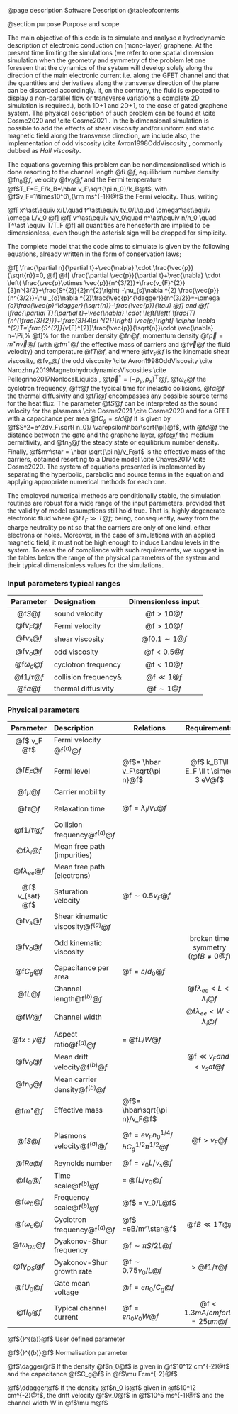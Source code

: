 @page  description Software Description
@tableofcontents


@section purpose Purpose and scope

The main objective of this code is to simulate and analyse a hydrodynamic description of electronic conduction on (mono-layer) graphene. At the present time limiting the simulations (we refer to one spatial dimension simulation when the geometry and symmetry of the problem let one foreseen that the dynamics of the system will develop solely along the direction of the main electronic current i.e. along the GFET channel and that the quantities and derivatives along the transverse direction of the plane can be discarded accordingly. If, on the contrary, the fluid is expected to display a non-parallel flow or transverse variations a complete 2D simulation is required.), both 1D+1 and 2D+1, to the case of gated graphene system. The physical description of such problem can be found at \cite Cosme2020 and \cite Cosme2021 . In the bidimensional simulation is possible to add the effects of shear viscosity and/or uniform and static magnetic field along the transverse direction, we include also, the implementation of odd viscosity \cite Avron1998OddViscosity ,  commonly dubbed as *Hall viscosity*. 


The equations governing this problem can be nondimensionalised  which is done resorting to the channel length @f$L@f$, equilibrium number density @f$n_0@f$, velocity @f$v_0@f$ and the Fermi temperature @f$T_F=E_F/k_B=\hbar v_F\sqrt{\pi n_0}/k_B@f$, with @f$v_F=1\times10^6\,{\rm ms^{-1}}@f$ the Fermi velocity. Thus, writing

@f[ 
x^\ast\equiv x/L\quad t^\ast\equiv tv_0/L\quad \omega^\ast\equiv \omega L/v_0
@f]
@f[
    v^\ast\equiv v/v_0\quad n^\ast\equiv n/n_0 \quad T^\ast \equiv T/T_F
@f]
all quantities are henceforth are implied to be dimensionless, even though the asterisk sign  will be dropped for simplicity. 

The complete model that the code aims to simulate is given by the following equations, already written in the form of conservation laws;

@f[
  \frac{\partial n}{\partial t}+\vec{\nabla} \cdot \frac{\vec{p}}{\sqrt{n}}=0,
@f]
@f[
     \frac{\partial \vec{p}}{\partial t}+\vec{\nabla} \cdot \left( \frac{\vec{p}\otimes \vec{p}}{n^{3/2}}+\frac{v_{F}^{2}}{3}n^{3/2}+\frac{S^{2}}{2}n^{2}\right)
     -\nu_{s}\nabla ^{2} \frac{\vec{p}}{n^{3/2}}-\nu _{o}\nabla ^{2}\frac{\vec{p}^{\dagger}}{n^{3/2}}=-\omega _{c}\frac{\vec{p}^\dagger}{\sqrt{n}}-\frac{\vec{p}}{\tau}
 @f] and 
 @f[
    \frac{\partial T}{\partial t}+\vec{\nabla} \cdot \left[\left( \frac{T}{n^{\frac{3}{2}}}+\frac{3}{4\pi ^{2}}\right) \vec{p}\right]-\alpha \nabla ^{2}T=\frac{S^{2}}{v_{F}^{2}}\frac{\vec{p}}{\sqrt{n}}\cdot \vec{\nabla} n+\Pi,%
@f]%
for the number density @f$n@f$, momentum density @f$\vec{p}=m^\star n \vec{v}@f$ (with @f$m^\star@f$ the effective mass of carriers and @f$\vec{v}@f$ the fluid velocity) and temperature @f$T@f$, and where @f$\nu_s@f$ is the kinematic shear viscosity, @f$\nu_o@f$ the odd viscosity \cite Avron1998OddViscosity \cite Narozhny2019MagnetohydrodynamicsViscosities \cite Pellegrino2017NonlocalLiquids , @f$\vec{p}^\dagger=\left[-p_y,p_x\right]^\top@f$,  @f$\omega_c@f$ the cyclotron frequency, @f$\tau@f$ the typical time for inelastic collisions, @f$\alpha@f$ the thermal diffusivity and @f$\Pi@f$ encompasses any possible source terms for the heat flux. The parameter @f$S@f$ can be interpreted as the sound velocity for the plasmons \cite Cosme2021 \cite Cosme2020  and for a GFET with a capacitance per area @f$C_g=\varepsilon/d@f$ it is given by @f$S^2=e^2dv_F\sqrt{ n_0}/ \varepsilon\hbar\sqrt{\pi}@f$, with @f$d@f$ the distance between the gate and the graphene layer, @f$\varepsilon@f$ the medium permittivity, and @f$n_0@f$ the steady state or equilibrium number density.  Finally, @f$m^\star = \hbar \sqrt{\pi n}/v_F@f$ is the effective mass of the carriers, obtained resorting to a Drude model \cite Chaves2017 \cite Cosme2020. The system of equations presented is implemented by separating the hyperbolic, parabolic and source terms in the equation and applying appropriate numerical methods for each one. 

The employed numerical methods are conditionally stable,  the simulation routines are robust for a wide range of the input parameters, provided that the validity of model assumptions still hold true. That is, highly degenerate electronic fluid where @f$T_F\gg T@f$; being, consequently,  away from the charge neutrality point so that the carriers are only of one kind, either electrons or holes. Moreover, in the case of simulations with an applied magnetic field, it must not be high enough to induce Landau levels in the system. To ease the of compliance with such requirements, we suggest in the tables below the range of the physical parameters of the system and their typical dimensionless values for the simulations. 


### Input parameters typical ranges

| Parameter   |      Designation    |   Dimensionless input | 
| :---:   |      :---      |   :---: |
|@f$S@f$ | sound velocity | @f$> 10@f$|
|@f$v_F@f$ | Fermi velocity|@f$> 10@f$|
|@f$\nu_s@f$ | shear viscosity| @f$0.1\sim 1@f$|
|@f$\nu_o@f$ | odd viscosity | @f$<0.5@f$|
|@f$\omega_c@f$ | cyclotron frequency  | @f$< 10@f$|
|@f$1/\tau@f$ | collision frequency& | @f$\ll 1@f$ |
|@f$\alpha@f$ | thermal diffusivity | @f$\sim 1@f$ |


### Physical parameters

| Parameter   |      Description    |   Relations  | Requirements | Typical values | 
| :---:   |      :---      |  --- | :---:| ---  |
| @f$ v_F @f$   |  Fermi velocity @f${}^{(a)}@f$   |  |   |  @f$1\times 10^6 ms^{-1}@f$  |
| @f$E_F@f$   |  Fermi level    | @f$= \hbar v_F\sqrt{\pi n}@f$  |  @f$ k_BT\ll E_F \ll t \simeq 3 eV@f$ |  @f$0.0658 \sqrt{n} eV \dagger@f$ |
| @f$\mu@f$  |   Carrier mobility  |   |   | @f$2000~5000 cm^2/Vs@f$   |
| @f$\tau@f$  |   Relaxation time  | @f$= \lambda_i/v_F@f$  |   | @f$\sim 5ps   (0.1 \sim 10ps)@f$ |
| @f$1/\tau@f$  |   Collision frequency@f${}^{(a)}@f$  |   |   | @f$\sim0.2THz @f$ |
| @f$\lambda_i@f$  |  Mean free path (impurities)     | |  |  @f$\sim5\mu m@f$ |
| @f$\lambda_{ee}@f$  | Mean free path (electrons)       ||   | @f$\sim10nm@f$  |
| @f$ v_{sat} @f$  |   Saturation velocity  |     @f$\sim0.5v_F@f$| | @f$0.5\times10^6 ms^{-1}@f$   |
| @f$\nu_s@f$  |   Shear kinematic viscosity@f${}^{(a)}@f$     ||   |  @f$\sim 0.2  m^2s^{-1}@f$  |
| @f$\nu_o@f$  |   Odd kinematic viscosity     || broken time symmetry (@f$B\neq0@f$)  | @f$ \lesssim 0.1  m^2s^{-1}@f$  |
| @f$C_g@f$ | Capacitance per area   |  @f$= \varepsilon/d_0@f$|  | @f$0.1~0.6 \mu F cm^{-2}@f$  |
| @f$L@f$ |   Channel length@f${}^{(b)}@f$  |  | @f$\lambda_{ee} < L <  \lambda_i @f$   | |
| @f$W@f$ |  Channel width   |  | @f$\lambda_{ee} < W < \lambda_i  @f$  | |
| @f$x:y@f$ |  Aspect ratio@f${}^{(a)}@f$   | = @f$L/W@f$ |    | |
| @f$v_0@f$ |   Mean drift velocity@f${}^{(b)}@f$  |  |  @f$\ll v_F and < v_sat@f$| @f$~1x10^5 ms^{-1}@f$|
| @f$n_0@f$ |   Mean carrier density@f${}^{(b)}@f$  |  | | @f$~ 1\times10^{12} cm^{-2}@f$ |
| @f$m^\star@f$ | Effective mass  | @f$= \hbar\sqrt{\pi n}/v_F@f$ | | @f$\sim0.02m_e@f$ |
| @f$S@f$ |  Plasmons velocity@f${}^{(a)}@f$   | @f$= ev_F n_0^{1/4}/\hbar C_g^{1/2}\pi^{1/2}@f$    |  @f$> v_F@f$ |@f$1.17\times10^6 n_0^{1/4}C_g^{-1/2}  ms^{-1}\dagger @f$|
| @f$Re@f$  |    Reynolds number    | @f$= v_0L/\nu_s@f$   |   | |
| @f$t_0@f$ |  Time scale@f${}^{(b)}@f$  | = @f$L/v_0@f$   |   | |
| @f$\omega_0@f$ |  Frequency scale@f${}^{(b)}@f$ |@f$ = v_0/L@f$   |   |  |
| @f$\omega_c@f$ |  Cyclotron frequency@f${}^{(a)}@f$  |@f$ =eB/m^\star@f$   |  @f$B\ll1 T @f$| @f$\ll 9 THz@f$ |
| @f$\omega_{DS}@f$ |   Dyakonov-Shur frequency  |  @f$\sim \pi S/2L@f$  |   |  |
| @f$\gamma_{DS}@f$ |  Dyakonov-Shur growth rate   | @f$\sim0.75 v_0/L@f$ | > @f$1/\tau@f$  |  |
| @f$U_0@f$ |   Gate mean voltage  | @f$= en_0/C_g@f$  | | @f$160 n_0/C_g mV\dagger@f$ |
| @f$I_0@f$ |   Typical channel current  | @f$= en_0v_0W@f$ | @f$<1.3 mA/cm for L=25 \mu m@f$  | @f$160 n_0v_0W \mu A \ddagger @f$ |

<p>@f${}^{(a)}@f$ User defined parameter</p>
<p>@f${}^{(b)}@f$ Normalisation parameter</p>
<p>@f$\dagger@f$ If the density  @f$n_0@f$ is given in @f$10^12 cm^{-2}@f$  and the capacitance @f$C_g@f$ in @f$\mu Fcm^{-2}@f$ </p>
<p>@f$\ddagger@f$ If the density  @f$n_0 is@f$ given in @f$10^12 cm^{-2}@f$, the drift velocity @f$v_0@f$ in @f$10^5 ms^{-1}@f$ and the channel width W in @f$\mu m@f$ </p>



